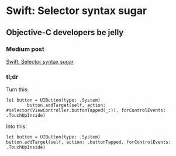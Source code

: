 # Swift: Selector syntax sugar
## Objective-C developers be jelly

### Medium post
[Swift: Selector syntax sugar](https://medium.com/p/81c8a8b10df3/)

### tl;dr
Turn this:

````
let button = UIButton(type: .System)
        button.addTarget(self, action: #selector(ViewController.buttonTapped(_:)), forControlEvents: .TouchUpInside)
````

Into this:

````
let button = UIButton(type: .System)
button.addTarget(self, action: .buttonTapped, forControlEvents: .TouchUpInside)
````